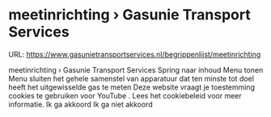 # meetinrichting › Gasunie Transport Services

URL: https://www.gasunietransportservices.nl/begrippenlijst/meetinrichting

meetinrichting › Gasunie Transport Services
Spring naar inhoud
Menu tonen
Menu sluiten
het gehele samenstel van apparatuur dat ten minste tot doel heeft het uitgewisselde
gas
te meten
Deze website vraagt je toestemming cookies te gebruiken voor
YouTube
. Lees het
cookiebeleid
voor meer informatie.
Ik ga akkoord
Ik ga niet akkoord